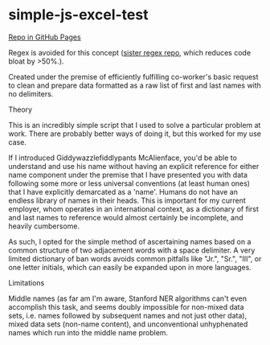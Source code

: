 # simple-js-excel-test


<a href="https://maldici.github.io/simple-js-excel-test/" target="_blank" rel="noopener">Repo in GitHub Pages
</a>


Regex is avoided for this concept (<a href="https://github.com/maldici/-simple-js-excel-test-regex" target="_blank" rel="noopener">sister regex repo</a>, which reduces code bloat by >50%.).


Created under the premise of efficiently fulfilling co-worker's basic request to clean and prepare data formatted as a raw list of first and last names with no delimiters.


Theory


This is an incredibly simple script that I used to solve a particular problem at work. There are probably better ways of doing it, but this worked for my use case.


If I introduced Giddywazzlefiddlypants McAlienface, you'd be able to understand and use his name without having an explicit reference for either name component under the premise that I have presented you with data following some more or less universal conventions (at least human ones) that I have explicitly demarcated as a 'name'. Humans do not have an endless library of names in their heads. This is important for my current employer, whom operates in an international context, as a dictionary of first and last names to reference would almost certainly be incomplete, and heavily cumbersome.


As such, I opted for the simple method of ascertaining names based on a common structure of two adjacement words with a space delimiter. A very limited dictionary of ban words avoids common pitfalls like "Jr.", "Sr.", "III", or one letter initials, which can easily be expanded upon in more languages.


Limitations


Middle names (as far am I'm aware, Stanford NER algorithms can't even accomplish this task, and seems doubly impossible for non-mixed data sets, i.e. names followed by subsequent names and not just other data), mixed data sets (non-name content), and unconventional unhyphenated names which run into the middle name problem.
